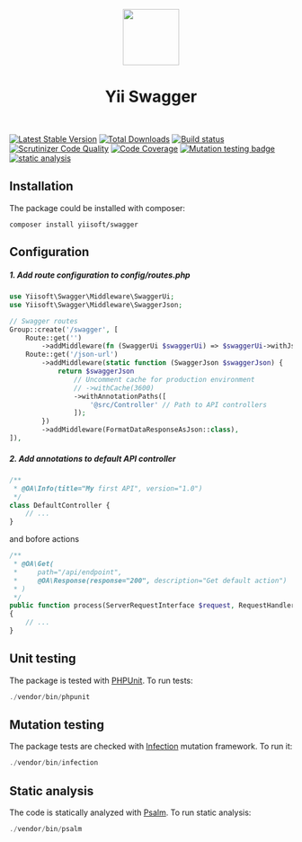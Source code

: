 <p align="center">
    <a href="https://github.com/yiisoft" target="_blank">
        <img src="https://github.com/yiisoft.png" height="100px">
    </a>
    <h1 align="center">Yii Swagger</h1>
    <br>
</p>

[![Latest Stable Version](https://poser.pugx.org/yiisoft/swagger/v/stable.png)](https://packagist.org/packages/yiisoft/swagger)
[![Total Downloads](https://poser.pugx.org/yiisoft/swagger/downloads.png)](https://packagist.org/packages/yiisoft/swagger)
[![Build status](https://github.com/yiisoft/swagger/workflows/build/badge.svg)](https://github.com/yiisoft/swagger/actions?query=workflow%3Abuild)
[![Scrutinizer Code Quality](https://scrutinizer-ci.com/g/yiisoft/swagger/badges/quality-score.png?b=master)](https://scrutinizer-ci.com/g/yiisoft/swagger/?branch=master)
[![Code Coverage](https://scrutinizer-ci.com/g/yiisoft/swagger/badges/coverage.png?b=master)](https://scrutinizer-ci.com/g/yiisoft/swagger/?branch=master)
[![Mutation testing badge](https://img.shields.io/endpoint?style=flat&url=https%3A%2F%2Fbadge-api.stryker-mutator.io%2Fgithub.com%2Fyiisoft%2FSwagger%2Fmaster)](https://dashboard.stryker-mutator.io/reports/github.com/yiisoft/swagger/master)
[![static analysis](https://github.com/yiisoft/swagger/workflows/static%20analysis/badge.svg)](https://github.com/yiisoft/swagger/actions?query=workflow%3A%22static+analysis%22)

## Installation

The package could be installed with composer:

```
composer install yiisoft/swagger
```

## Configuration

##### 1. Add route configuration to config/routes.php

```php
use Yiisoft\Swagger\Middleware\SwaggerUi;
use Yiisoft\Swagger\Middleware\SwaggerJson;
```

```php
// Swagger routes
Group::create('/swagger', [
    Route::get('')
        ->addMiddleware(fn (SwaggerUi $swaggerUi) => $swaggerUi->withJsonUrl('/swagger/json-url')),
    Route::get('/json-url')
        ->addMiddleware(static function (SwaggerJson $swaggerJson) {
            return $swaggerJson
                // Uncomment cache for production environment
                // ->withCache(3600)
                ->withAnnotationPaths([
                    '@src/Controller' // Path to API controllers
                ]);
        })
        ->addMiddleware(FormatDataResponseAsJson::class),
]),

``` 

##### 2. Add annotations to default API controller

```php
/**
 * @OA\Info(title="My first API", version="1.0")
 */
class DefaultController {
    // ...
}
```

and bofore actions

```php
/**
 * @OA\Get(
 *     path="/api/endpoint",
 *     @OA\Response(response="200", description="Get default action")
 * )
 */
public function process(ServerRequestInterface $request, RequestHandlerInterface $handler): ResponseInterface
{
    // ...
}
```

## Unit testing

The package is tested with [PHPUnit](https://phpunit.de/). To run tests:

```php
./vendor/bin/phpunit
```

## Mutation testing

The package tests are checked with [Infection](https://infection.github.io/) mutation framework. To run it:

```php
./vendor/bin/infection
```

## Static analysis

The code is statically analyzed with [Psalm](https://psalm.dev/). To run static analysis:

```php
./vendor/bin/psalm
```
